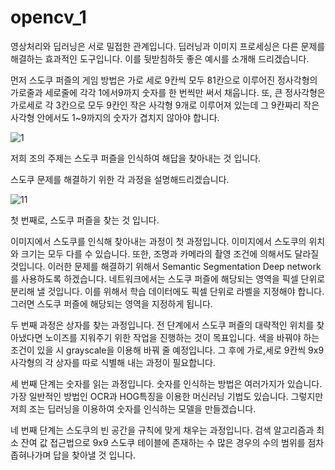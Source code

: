 # opencv_1



영상처리와 딥러닝은 서로 밀접한 관계입니다.
딥러닝과 이미지 프로세싱은 다른 문제를 해결하는 효과적인 도구입니다. 이를 뒷받침하듯 좋은 예시를 소개해 드리겠습니다.

먼저 스도쿠 퍼즐의 게임 방법은 가로 세로 9칸씩 모두 81칸으로 이루어진 정사각형의 가로줄과 세로줄에 각각 1에서9까지 숫자를 한 번씩만 써서 채웁니다. 또, 큰 정사각형은 가로세로 각 3칸으로 모두 9칸인 작은 사각형 9개로 이루어져 있는데 그 9칸짜리 작은 사각형 안에서도 1~9까지의 숫자가 겹치지 않아야 합니다.
 
 ![1](https://user-images.githubusercontent.com/42931922/80525854-d6e6b900-89cc-11ea-814b-d05395179b35.png)



 
저희 조의 주제는 스도쿠 퍼즐을 인식하여 해답을 찾아내는 것 입니다. 


스도쿠 문제를 해결하기 위한 각 과정을 설명해드리겠습니다.

 
![11](https://user-images.githubusercontent.com/42931922/80525876-dfd78a80-89cc-11ea-8f8d-b7ef74509ea3.png)

 

첫 번째로, 스도쿠 퍼즐을 찾는 것 입니다. 

이미지에서 스도쿠를 인식해 찾아내는 과정이 첫 과정입니다. 
이미지에서 스도쿠의 위치와 크기는 모두 다를 수 있습니다. 
또한, 조명과 카메라의 촬영 조건에 의해서도 달라질 것입니다. 이러한 문제를 해결하기 위해서 Semantic Segmentation Deep network를 사용하도록 하겠습니다. 네트워크에서는 스도쿠 퍼즐에 해당되는 영역을 픽셀 단위로 분리해 낼 것입니다. 이를 위해서 학습 데이터에도 픽셀 단위로 라벨을 지정해야 합니다. 그러면 스도쿠 퍼즐에 해당되는 영역을 지정하게 됩니다. 


두 번째 과정은 상자를 찾는 과정입니다.
전 단계에서 스도쿠 퍼즐의 대략적인 위치를 찾아냈다면 노이즈를 지워주기 위한 작업을 진행하는 것이 목표입니다. 색을 바꿔야 하는 조건이 있을 시 grayscale을 이용해 바꿔 줄 예정입니다. 
그 후에 가로,세로 9칸씩 9x9 사각형의 각 상자를 따로 식별해 내는 과정이 필요합니다.

세 번째 단계는 숫자를 읽는 과정입니다.
숫자를 인식하는 방법은 여러가지가 있습니다.
 가장 일반적인 방법인 OCR과 HOG특징을 이용한 머신러닝 기법도 있습니다. 그렇지만 저희 조는 딥러닝을 이용하여 숫자를 인식하는 모델을 만들겠습니다.

네 번째 단계는 스도쿠의 빈 공간을 규칙에 맞게 채우는 과정입니다.
검색 알고리즘과 최소 잔여 값 접근법으로 9x9 스도쿠 테이블에 존재하는 수 많은 경우의 수의 범위를 점차 좁혀나가며 답을 찾아낼 것 입니다.

